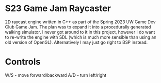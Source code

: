 # S23 Game Jam Raycaster
2D raycast engine written in C++ as part of the Spring 2023 UW Game Dev Club Game Jam.
The plan was to expand it into a procedurally generated walking simulator. I never got around to it in this project, however I do want to re-write the engine with SDL (which is much more sensible than using an old version of OpenGL). Alternatively I may just go right to BSP instead. 
# Controls
W/S - move forward/backward
A/D - turn left/right
